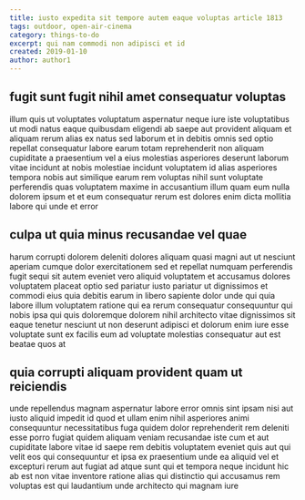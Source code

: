 ```yaml
---
title: iusto expedita sit tempore autem eaque voluptas article 1813
tags: outdoor, open-air-cinema
category: things-to-do
excerpt: qui nam commodi non adipisci et id
created: 2019-01-10
author: author1
---
```


## fugit sunt fugit nihil amet consequatur voluptas

illum quis ut voluptates voluptatum aspernatur neque iure iste voluptatibus ut modi natus eaque quibusdam eligendi ab saepe aut provident aliquam et aliquam rerum alias ex natus sed laborum et in debitis omnis sed optio repellat consequatur labore earum totam reprehenderit non aliquam cupiditate a praesentium vel a eius molestias asperiores deserunt laborum vitae incidunt at nobis molestiae incidunt voluptatem id alias asperiores tempora nobis aut similique earum rem voluptas nihil sunt voluptate perferendis quas voluptatem maxime in accusantium illum quam eum nulla dolorem ipsum et et eum consequatur rerum est dolores enim dicta mollitia labore qui unde et error

## culpa ut quia minus recusandae vel quae

harum corrupti dolorem deleniti dolores aliquam quasi magni aut ut nesciunt aperiam cumque dolor exercitationem sed et repellat numquam perferendis fugit sequi sit autem eveniet vero aliquid voluptatem et accusamus dolores voluptatem placeat optio sed pariatur iusto pariatur ut dignissimos et commodi eius quia debitis earum in libero sapiente dolor unde qui quia labore illum voluptatem ratione qui ea rerum consequatur consequuntur qui nobis ipsa qui quis doloremque dolorem nihil architecto vitae dignissimos sit eaque tenetur nesciunt ut non deserunt adipisci et dolorum enim iure esse voluptate sunt ex facilis eum ad voluptate molestias consequatur aut est beatae quos at

## quia corrupti aliquam provident quam ut reiciendis

unde repellendus magnam aspernatur labore error omnis sint ipsam nisi aut iusto aliquid impedit id quod et ullam enim nihil asperiores animi consequuntur necessitatibus fuga quidem dolor reprehenderit rem deleniti esse porro fugiat quidem aliquam veniam recusandae iste cum et aut cupiditate labore vitae id saepe rem debitis voluptatem eveniet quis aut qui velit eos qui consequuntur et ipsa ex praesentium unde ea aliquid vel et excepturi rerum aut fugiat ad atque sunt qui et tempora neque incidunt hic ab est non vitae inventore ratione alias qui distinctio qui accusamus rem voluptas est qui laudantium unde architecto qui magnam iure
